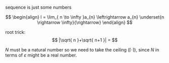 
sequence is just some numbers


$$
\begin{align}
l = \lim_{ n \to \infty }a_{n} \leftrightarrow a_{n} \underset{n \rightarrow \infty}{\rightarrow}
\end{align}
$$

root trick:
$$
|\sqrt{ n }+\sqrt{ n+1 }| = 
$$


$N$ must be a natural number so we need to take the ceiling ($\lceil{\cdot}\rceil$), since $N$ in terms of $\varepsilon$ might be a real number.


